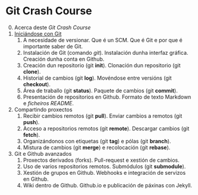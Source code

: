 # Git Crash Course

  0. Acerca deste _Git Crash Course_
  1. [Iniciándose con Git](git-1.html)
      1. A necesidade de versionar. Que é un SCM. Que é Git e por que é importante saber de Git.
      2. Instalación de Git (comando _git_). Instalación dunha interfaz gráfica. Creación dunha conta en Github.
      3. Creación dun repositorio (git __init__). Clonación dun repositorio (git __clone__).
      4. Historial de cambios (git __log__). Movéndose entre versións (git __checkout__).
      5. Área de traballo (git __status__). Paquete de cambios (git __commit__).
      6. Presentación de repositorios en Github. Formato de texto Markdown e _ficheiros README_.
  2. Compartindo proxectos
      1. Recibir cambios remotos (git __pull__). Enviar cambios a remotos (git __push__).
      2. Acceso a repositorios remotos (git __remote__). Descargar cambios (git __fetch__).
      3. Organizándonos con etiquetas (git __tag__) e pólas (git __branch__).
      4. Mistura de cambios (git __merge__) e recolocación (git __rebase__).
  3. Git e Github avanzados
      1. Proxectos derivados (forks). Pull-request e xestión de cambios.
      2. Uso de varios repositorios remotos. Submódulos (git __submodule__).
      3. Xestión de grupos en Github. Webhooks e integración de servizos en Github.
      4. Wiki dentro de Github. Github.io e publicación de páxinas con Jekyll.
  

